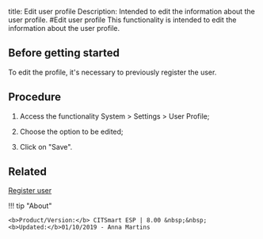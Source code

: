 title: Edit user profile
Description: Intended to edit the information about the user profile.
#Edit user profile
This functionality is intended to edit the information about the user profile.

Before getting started
--------------------------

To edit the profile, it's necessary to previously register the user.

Procedure
-------------

1.  Access the functionality System \> Settings \> User Profile;

2.  Choose the option to be edited;

3.  Click on "Save".

Related
-------

[Register user](https://docs-dev.citsmart.com/en/site/citsmart-esp-8/2-initial-settings/access-settings/user/users.html)


!!! tip "About"

    <b>Product/Version:</b> CITSmart ESP | 8.00 &nbsp;&nbsp;
    <b>Updated:</b>01/10/2019 - Anna Martins
